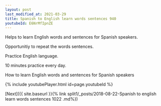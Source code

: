 ```yaml
---
layout: post
last_modified_at: 2021-03-29
title: Spanish to English learn words sentences 940 
youtubeId: E6NrMfIpnZE
---
```

 
 
Helps to learn English words and sentences for Spanish speakers.

Opportunitiy to repeat the words sentences. 

Practice English language. 
 
10 minutes practice every day. 
 
How to learn English words and sentences for Spanish speakers 
 
{% include youtubePlayer.html id=page.youtubeId %}
 
 
[Next]({{ site.baseurl }}{% link  split1/_posts/2018-08-22-Spanish to english learn words sentences 1022 .md%})
 
